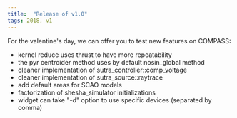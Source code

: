 ```yaml
---
title:  "Release of v1.0"
tags: 2018, v1
---
```


For the valentine's day, we can offer you to test new features on COMPASS:
 * kernel reduce uses thrust to have more repeatability
 * the pyr centroider method uses by default nosin_global method
 * cleaner implementation of sutra_controller::comp_voltage
 * cleaner implementation of sutra_source::raytrace
 * add default areas for SCAO models
 * factorization of shesha_simulator initializations
 * widget can take "-d" option to use specific devices (separated by comma)
